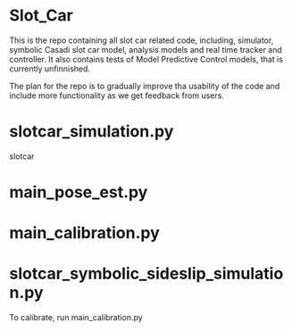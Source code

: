 # Slot_Car

This is the repo containing all slot car related code, including, simulator, symbolic Casadi slot car model,
analysis models and real time tracker and controller. It also contains tests of Model Predictive Control models, that is currently unfinnished.

The plan for the repo is to gradually improve tha usability of the code and include more functionality as we get feedback from users.


# slotcar_simulation.py
slotcar

# main_pose_est.py

# main_calibration.py

# slotcar_symbolic_sideslip_simulation.py

To calibrate, run main_calibration.py
